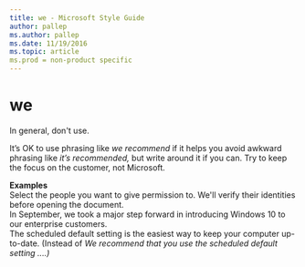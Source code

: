 ```yaml
---
title: we - Microsoft Style Guide
author: pallep
ms.author: pallep
ms.date: 11/19/2016
ms.topic: article
ms.prod = non-product specific
---
```


# we

In general, don't use. 

It’s OK to use phrasing like *we recommend* if it helps you avoid awkward phrasing like *it’s recommended,* but write around it if you can. Try to keep the focus on the customer, not Microsoft.

**Examples**  
Select the people you want to give permission to. We'll verify their identities before opening the document.   
In September, we took a major step forward in introducing Windows 10 to our enterprise customers.  
The scheduled default setting is the easiest way to keep your computer up-to-date. (Instead of *We recommend that you use the scheduled default setting ....)*
